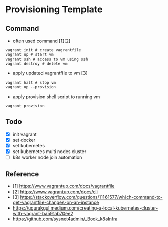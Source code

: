 # Provisioning Template

## Command

- often used command [1][2]

```shell
vagrant init # create vagrantfile
vagrant up # start vm
vagrant ssh # access to vm using ssh
vagrant destroy # delete vm
```

- apply updated vagrantfile to vm [3]

```shell
vagrant halt # stop vm
vagrant up --provision
```

- apply provision shell script to running vm

```shell
vagrant provision
```

## Todo

- [x] init vagrant
- [x] set docker
- [x] set kubernetes
- [x] set kubernetes multi nodes cluster
- [ ] k8s worker node join automation

## Reference

- [1] <https://www.vagrantup.com/docs/vagrantfile>
- [2] <https://www.vagrantup.com/docs/cli>
- [3] <https://stackoverflow.com/questions/11161577/which-command-to-get-vagrantfile-changes-on-an-instance>
- <https://ugurakgul.medium.com/creating-a-local-kubernetes-cluster-with-vagrant-ba591ab70ee2>
- <https://github.com/sysnet4admin/_Book_k8sInfra>
